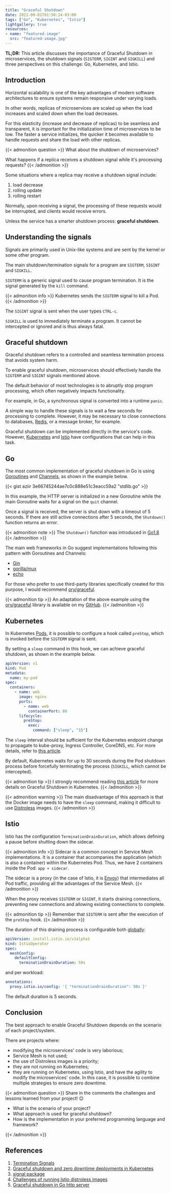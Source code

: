 ```yaml
---
title: "Graceful Shutdown"
date: 2021-09-01T01:50:14-03:00
tags: ["Go", "Kubernetes", "Istio"]
lightgallery: true
resources:
- name: "featured-image"
  src: "featured-image.jpg"
---
```

**TL;DR:**
This article discusses the importance of Graceful Shutdown in microservices, 
the shutdown signals (`SIGTERM`, `SIGINT` and `SIGKILL`)
and three perspectives on this challenge: Go, Kubernetes, and Istio.
<!--more-->

## Introduction

Horizontal scalability is one of the key advantages of modern software architectures
to ensure systems remain responsive under varying loads.

In other words, replicas of microservices are scaled up when the load increases and scaled down when the load decreases.

For this elasticity (increase and decrease of replicas) to be seamless and transparent,
it is important for the initialization time of microservices to be low.
The faster a service initializes, the quicker it becomes available to handle requests and share the load with other replicas.

{{< admonition question >}}
What about the shutdown of microservices?

What happens if a replica receives a shutdown signal while it's processing requests?
{{< /admonition >}}

Some situations where a replica may receive a shutdown signal include:
1. load decrease
2. rolling update
3. rolling restart

Normally, upon receiving a signal, the processing of these requests would be interrupted, and clients would receive errors.

Unless the service has a smarter shutdown process: **graceful shutdown**.

## Understanding the signals

Signals are primarily used in Unix-like systems and are sent by the kernel or some other program.

The main shutdown/termination signals for a program are `SIGTERM`, `SIGINT` and `SIGKILL`.

`SIGTERM`  is a generic signal used to cause program termination.
It is the signal generated by the `kill` command.

{{< admonition info >}}
Kubernetes sends the `SIGTERM` signal to kill a Pod.
{{< /admonition >}}

The `SIGINT` signal is sent when the user types `CTRL-c`.

`SIGKILL` is used to immediately terminate a program. 
It cannot be intercepted or ignored and is thus always fatal.

## Graceful shutdown

Graceful shutdown refers to a controlled and seamless termination process that avoids system harm.

To enable graceful shutdown, microservices should effectively handle the `SIGTERM` and `SIGINT` signals mentioned above.

The default behavior of most technologies is to abruptly stop program processing, which often negatively impacts functionality.

For example, in Go, a synchronous signal is converted into a runtime `panic`.

A simple way to handle these signals is to wait a few seconds for processing to complete. 
However, it may be necessary to close connections to databases, [Redis](https://redis.io/), or a message broker, for example.

Graceful shutdown can be implemented directly in the service's code. 
However, [Kubernetes](https://kubernetes.io/) and [Istio](https://istio.io/) have configurations that can help in this task.

## Go

The most common implementation of graceful shutdown in Go is using [Goroutines](https://gobyexample.com/goroutines) 
and [Channels](https://gobyexample.com/channels), as shown in the example below.

{{< gist aziir 3e66745244ae7c0c888e51c3eacc59a2 "stdlib.go" >}}

In this example, the HTTP server is initialized in a new Goroutine while the main Goroutine waits for a signal on the `quit` channel.

Once a signal is received, the server is shut down with a timeout of 5 seconds. 
If there are still active connections after 5 seconds, the `Shutdown()` function returns an error.

{{< admonition note >}}
The `Shutdown()` function was introduced in [Go1.8](https://golang.org/doc/go1.8#http_shutdown)
{{< /admonition >}}

The main web frameworks in Go suggest implementations following this pattern with Goroutines and Channels:
- [Gin](https://github.com/gin-gonic/gin#graceful-shutdown-or-restart)
- [gorilla/mux](https://github.com/gorilla/mux#graceful-shutdown)
- [echo](https://echo.labstack.com/cookbook/graceful-shutdown/)

For those who prefer to use third-party libraries specifically created for this purpose, 
I would recommend [ory/graceful](https://github.com/ory/graceful).

{{< admonition tip >}}
An adaptation of the above example using the [ory/graceful](https://github.com/ory/graceful) library 
is available on my [GitHub](https://github.com/aziir/go-graceful/blob/master/ory.go).
{{< /admonition >}}

## Kubernetes

In Kubernetes [Pods](https://kubernetes.io/docs/concepts/workloads/pods/),
it is possible to configure a hook called `preStop`, which is invoked before the `SIGTERM` signal is sent.

By setting a `sleep` command in this hook, we can achieve graceful shutdown, as shown in the example below.

```yaml
apiVersion: v1
kind: Pod
metadata:
  name: my-pod
spec:
  containers:
    - name: web
      image: nginx
      ports:
        - name: web
          containerPort: 80
      lifecycle:
        preStop:
          exec:
            command: ["sleep", "15"]
```

The `sleep` interval should be sufficient for the Kubernetes endpoint change to propagate to kube-proxy, 
Ingress Controller, CoreDNS, etc. For more details, refer to [this article](https://learnk8s.io/graceful-shutdown).

By default, Kubernetes waits for up to 30 seconds during the Pod shutdown process 
before forcefully terminating the process (`SIGKILL`, which cannot be intercepted).

{{< admonition tip >}}
I strongly recommend reading [this article](https://learnk8s.io/graceful-shutdown) 
for more details on Graceful Shutdown in Kubernetes.
{{< /admonition >}}

{{< admonition warning >}}
The main disadvantage of this approach is that the Docker image needs to have the `sleep` command, 
making it difficult to use [Distroless](https://github.com/GoogleContainerTools/distroless) images.
{{< /admonition >}}

## Istio

Istio has the configuration `TerminationDrainDuration`, which allows defining a pause before shutting down the sidecar.

{{< admonition info >}}
Sidecar is a common concept in Service Mesh implementations. 
It is a container that accompanies the application (which is also a container) within the Kubernetes Pod. 
Thus, we have 2 containers inside the Pod: `app + sidecar`.

The sidecar is a proxy (in the case of Istio, it is [Envoy](https://www.envoyproxy.io/)) that intermediates all Pod traffic, 
providing all the advantages of the Service Mesh.
{{< /admonition >}}

When the proxy receives `SIGTERM` or `SIGINT`, it starts draining connections, preventing new connections and allowing existing connections to complete.

{{< admonition tip >}}
Remember that `SIGTERM` is sent after the execution of the `preStop` hook.
{{< /admonition >}}

The duration of this draining process is configurable both [globally](https://istio.io/v1.11/docs/reference/config/istio.mesh.v1alpha1/#ProxyConfig):

```yaml
apiVersion: install.istio.io/v1alpha1
kind: IstioOperator
spec:
  meshConfig:
    defaultConfig:
      terminationDrainDuration: 50s
```

and per workload:

```yaml
annotations:
  proxy.istio.io/config: '{ "terminationDrainDuration": 50s }'
```

The default duration is 5 seconds.

## Conclusion

The best approach to enable Graceful Shutdown depends on the scenario of each project/system.

There are projects where:
- modifying the microservices' code is very laborious;
- Service Mesh is not used;
- the use of Distroless images is a priority;
- they are not running on Kubernetes;
- they are running on Kubernetes, using Istio, and have the agility to modify the microservices' code. 
  In this case, it is possible to combine multiple strategies to ensure zero downtime.

{{< admonition question >}}
Share in the comments the challenges and lessons learned from your project! :wink:

- What is the scenario of your project?
- What approach is used for graceful shutdown?
- How is the implementation in your preferred programming language and framework?

{{< /admonition >}}

## References

1. [Termination Signals](https://www.gnu.org/software/libc/manual/html_node/Termination-Signals.html)
2. [Graceful shutdown and zero downtime deployments in Kubernetes](https://learnk8s.io/graceful-shutdown)
3. [signal package](https://pkg.go.dev/os/signal)
4. [Challenges of running Istio distroless images](https://www.solo.io/blog/challenges-of-running-istio-distroless-images/)
5. [Graceful shutdown in Go http server](https://medium.com/honestbee-tw-engineer/gracefully-shutdown-in-go-http-server-5f5e6b83da5a)
